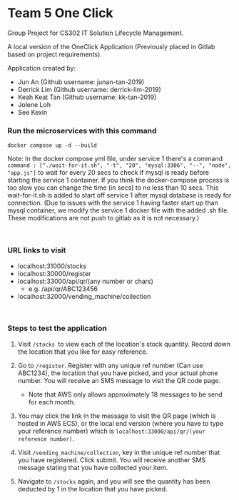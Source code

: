 # Team 5 One Click
Group Project for CS302 IT Solution Lifecycle Management.

A local version of the OneClick Application (Previously placed in Gitlab based on project requirements).

Application created by:
- Jun An (Github username: junan-tan-2019)
- Derrick Lim (Github username: derrick-lim-2019)
- Keah Keat Tan (Github username: kk-tan-2019)
- Jolene Loh
- See Kexin

### Run the microservices with this command
```
docker compose up -d --build
```
Note: In the docker compose yml file, under service 1 there's a command `command : ["./wait-for-it.sh", "-t", "20", "mysql:3306", "--", "node", "app.js"]` to wait for every 20 secs to check if mysql is ready before starting the service 1 container. If you think the docker-compose process is too slow you can change the time (in secs) to no less than 10 secs. This wait-for-it.sh is added to start off service 1 after mysql database is ready for connection. (Due to issues with the service 1 having faster start up than mysql container, we modify the service 1 docker file with the added .sh file. These modifications are not push to gitlab as it is not necessary.)

<br>

### URL links to visit
* localhost:31000/stocks
* localhost:30000/register
* localhost:33000/api/qr/(any number or chars)
    * e.g. /api/qr/ABC123456
* localhost:32000/vending_machine/collection

<br>

### Steps to test the application
1. Visit `/stocks `to view each of the location's stock quantity. Record down the location that you like for easy reference.

2. Go to `/register`. Register with any unique ref number (Can use ABC1234), the location that you have picked, and your actual phone number. You will receive an SMS message to visit the QR code page.
    * Note that AWS only allows approximately 18 messages to be send for each month.

3. You may click the link in the message to visit the QR page (which is hosted in AWS ECS), or the local end version (where you have to type your reference number) which is `localhost:33000/api/qr/(your reference number)`.

4. Visit `/vending_machine/collection`, key in the unique ref number that you have registered. Click submit. You will receive another SMS message stating that you have collected your item.

5. Navigate to `/stocks` again, and you will see the quantity has been deducted by 1 in the location that you have picked.


